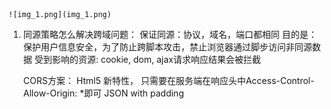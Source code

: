 	![img_1.png](img_1.png)
1. 同源策略怎么解决跨域问题：
	保证同源：协议，域名，端口都相同
	目的是：保护用户信息安全，为了防止跨脚本攻击，禁止浏览器通过脚步访问非同源数据
    受到影响的资源: cookie, dom, ajax请求响应结果会被拦截
	
	CORS方案：
    Html5 新特性， 只需要在服务端在响应头中Access-Control-Allow-Origin: *即可
    JSON with padding